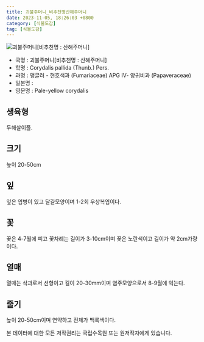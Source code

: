 ```yaml
---
title: 괴불주머니_비추천명산해주머니
date: 2023-11-05, 18:26:03 +0800
category: [식물도감]
tag: [식물도감]
---
```




![괴불주머니[비추천명 : 산해주머니]](http://www.nature.go.kr/fileUpload/plants/basic/Papaveraceae/Corydalis/19911/1_th2.JPG)
- 국명 : 괴불주머니[비추천명 : 산해주머니]
- 학명 : Corydalis pallida (Thunb.) Pers.
- 과명 : 앵글러 - 현호색과 (Fumariaceae) APG Ⅳ- 양귀비과 (Papaveraceae)
- 일본명 : 
- 영문명 : Pale-yellow corydalis


## 생육형
두해살이풀.
## 크기
높이 20-50cm
## 잎
잎은 엽병이 있고 달걀모양이며 1-2회 우상복엽이다.
## 꽃
꽃은 4-7월에 피고 꽃차례는 길이가 3-10cm이며 꽃은 노란색이고 길이가 약 2cm가량이다.
## 열매
열매는 삭과로서 선형이고 길이 20-30mm이며 염주모양으로서 8-9월에 익는다.
## 줄기
높이 20-50cm이며 연약하고 전체가 백록색이다.






본 데이터에 대한 모든 저작권리는 국립수목원 또는 원저작자에게 있습니다.
